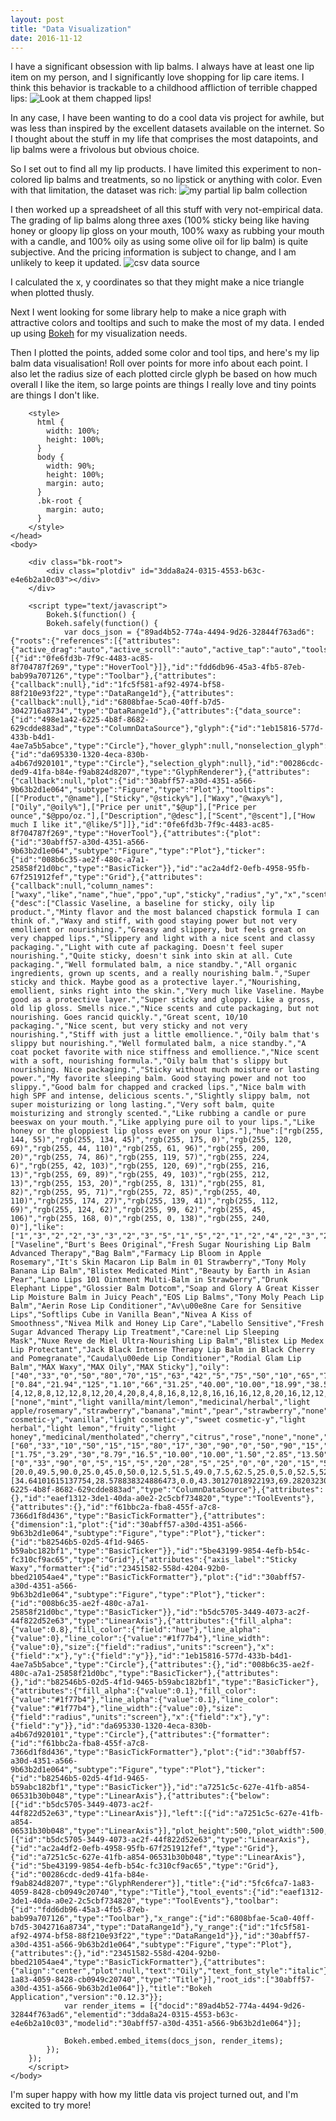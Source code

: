 ```yaml
---
layout: post
title: "Data Visualization"
date: 2016-11-12
---
```


I have a significant obsession with lip balms. I always have at least one lip item on my person, and I significantly love shopping for lip care items. I think this behavior is trackable to a childhood affliction of terrible chapped lips:
![Look at them chapped lips!](/img/chapped.jpg)

In any case, I have been wanting to do a cool data vis project for awhile, but was less than inspired by the excellent datasets available on the internet. So I thought about the stuff in my life that comprises the most datapoints, and lip balms were a frivolous but obvious choice.

So I set out to find all my lip products. I have limited this experiment to non-colored lip balms and treatments, so no lipstick or anything with color. Even with that limitation, the dataset was rich:
![my partial lip balm collection](/img/balms.jpg)

I then worked up a spreadsheet of all this stuff with very not-empirical data. The grading of lip balms along three axes (100% sticky being like having honey or gloopy lip gloss on your mouth, 100% waxy as rubbing your mouth with a candle, and 100% oily as using some olive oil for lip balm) is quite subjective. And the pricing information is subject to change, and I am unlikely to keep it updated.
![csv data source](/img/lippiespreadsheet.gif)

I calculated the x, y coordinates so that they might make a nice triangle when plotted thusly.

Next I went looking for some library help to make a nice graph with attractive colors and tooltips and such to make the most of my data. I ended up using [Bokeh](http://bokeh.pydata.org/en/latest/) for my visualization needs. 

Then I plotted the points, added some color and tool tips, and here's my lip balm data visualisation! Roll over points for more info about each point. I also let the radius size of each plotted circle glyph be based on how much overall I like the item, so large points are things I really love and tiny points are things I don't like.

<html lang="en">
    <head>
        <meta charset="utf-8">
        <title>Bokeh Plot</title>
        
<link rel="stylesheet" href="https://cdn.pydata.org/bokeh/release/bokeh-0.12.3.min.css" type="text/css" />
        
<script type="text/javascript" src="https://cdn.pydata.org/bokeh/release/bokeh-0.12.3.min.js"></script>
<script type="text/javascript">
    Bokeh.set_log_level("info");
</script>
        <style>
          html {
            width: 100%;
            height: 100%;
          }
          body {
            width: 90%;
            height: 100%;
            margin: auto;
          }
          .bk-root {
            margin: auto;
          }
        </style>
    </head>
    <body>
        
        <div class="bk-root">
            <div class="plotdiv" id="3dda8a24-0315-4553-b63c-e4e6b2a10c03"></div>
        </div>
        
        <script type="text/javascript">
            Bokeh.$(function() {
            Bokeh.safely(function() {
                var docs_json = {"89ad4b52-774a-4494-9d26-32844f763ad6":{"roots":{"references":[{"attributes":{"active_drag":"auto","active_scroll":"auto","active_tap":"auto","tools":[{"id":"0fe6fd3b-7f9c-4483-ac85-8f704787f269","type":"HoverTool"}]},"id":"fdd6db96-45a3-4fb5-87eb-bab99a707126","type":"Toolbar"},{"attributes":{"callback":null},"id":"1fc5f581-af92-4974-bf58-88f210e93f22","type":"DataRange1d"},{"attributes":{"callback":null},"id":"6808bfae-5ca0-40ff-b7d5-3042716a8734","type":"DataRange1d"},{"attributes":{"data_source":{"id":"498e1a42-6225-4b8f-8682-629cdde883ad","type":"ColumnDataSource"},"glyph":{"id":"1eb15816-577d-433b-b4d1-4ae7a5b5abce","type":"Circle"},"hover_glyph":null,"nonselection_glyph":{"id":"da695330-1320-4eca-830b-a4b67d920101","type":"Circle"},"selection_glyph":null},"id":"00286cdc-ded9-41fa-b84e-f9ab824d8207","type":"GlyphRenderer"},{"attributes":{"callback":null,"plot":{"id":"30abff57-a30d-4351-a566-9b63b2d1e064","subtype":"Figure","type":"Plot"},"tooltips":[["Product","@name"],["Sticky","@sticky%"],["Waxy","@waxy%"],["Oily","@oily%"],["Price per unit","$@up"],["Price per ounce","$@ppo/oz."],["Description","@desc"],["Scent","@scent"],["How much I like it","@like/5"]]},"id":"0fe6fd3b-7f9c-4483-ac85-8f704787f269","type":"HoverTool"},{"attributes":{"plot":{"id":"30abff57-a30d-4351-a566-9b63b2d1e064","subtype":"Figure","type":"Plot"},"ticker":{"id":"008b6c35-ae2f-480c-a7a1-25858f21d0bc","type":"BasicTicker"}},"id":"ac2a4df2-0efb-4958-95fb-67f251912fef","type":"Grid"},{"attributes":{"callback":null,"column_names":["waxy","like","name","hue","ppo","up","sticky","radius","y","x","scent","oily","desc"],"data":{"desc":["Classic Vaseline, a baseline for sticky, oily lip product.","Minty flavor and the most balanced chapstick formula I can think of.","Waxy and stiff, with good staying power but not very emollient or nourishing.","Greasy and slippery, but feels great on very chapped lips.","Slippery and light with a nice scent and classy packaging.","Light with cute af packaging. Doesn't feel super nourishing.","Quite sticky, doesn't sink into skin at all. Cute packaging.","Well formulated balm, a nice standby.","All organic ingredients, grown up scents, and a really nourishing balm.","Super sticky and thick. Maybe good as a protective layer.","Nourishing, emollient, sinks right into the skin.","Very much like Vaseline. Maybe good as a protective layer.","Super sticky and gloppy. Like a gross, old lip gloss. Smells nice.","Nice scents and cute packaging, but not nourishing. Goes rancid quickly.","Great scent, 10/10 packaging.","Nice scent, but very sticky and not very nourishing.","Stiff with just a little emollience.","Oily balm that's slippy but nourishing.","Well formulated balm, a nice standby.","A coat pocket favorite with nice stiffness and emollience.","Nice scent with a soft, nourishing formula.","Oily balm that's slippy but nourishing. Nice packaging.","Sticky without much moisture or lasting power.","My favorite sleeping balm. Good staying power and not too slippy.","Good balm for chapped and cracked lips.","Nice balm with high SPF and intense, delicious scents.","Slightly slippy balm, not super moisturizing or long lasting.","Very soft balm, quite moisturizing and strongly scented.","Like rubbing a candle or pure beeswax on your mouth.","Like applying pure oil to your lips.","Like honey or the gloppiest lip gloss ever on your lips."],"hue":["rgb(255, 144, 55)","rgb(255, 134, 45)","rgb(255, 175, 0)","rgb(255, 120, 69)","rgb(255, 44, 110)","rgb(255, 61, 96)","rgb(255, 200, 20)","rgb(255, 74, 86)","rgb(255, 119, 57)","rgb(255, 224, 6)","rgb(255, 42, 103)","rgb(255, 120, 69)","rgb(255, 216, 13)","rgb(255, 69, 89)","rgb(255, 49, 103)","rgb(255, 212, 13)","rgb(255, 153, 20)","rgb(255, 8, 131)","rgb(255, 81, 82)","rgb(255, 95, 71)","rgb(255, 72, 85)","rgb(255, 40, 110)","rgb(255, 174, 27)","rgb(255, 139, 41)","rgb(255, 112, 69)","rgb(255, 124, 62)","rgb(255, 99, 62)","rgb(255, 45, 106)","rgb(255, 168, 0)","rgb(255, 0, 138)","rgb(255, 240, 0)"],"like":["1","3","2","2","3","3","2","3","5","1","5","2","1","2","4","2","3","2","4","4","4","3","2","5","4","3","3","3","1","1","1"],"name":["Vaseline","Burt's Bees Original","Fresh Sugar Nourishing Lip Balm Advanced Therapy","Bag Balm","Farmacy Lip Bloom in Apple Rosemary","It's Skin Macaron Lip Balm in 01 Strawberry","Tony Moly Banana Lip Balm","Blistex Medicated Mint","Beauty by Earth in Asian Pear","Lano Lips 101 Ointment Multi-Balm in Strawberry","Drunk Elephant Lippe","Glossier Balm Dotcom","Soap and Glory A Great Kisser Lip Moisture Balm in Juicy Peach","EOS Lip Balms","Tony Moly Peach Lip Balm","Aerin Rose Lip Conditioner","Av\u00e8ne Care for Sensitive Lips","Softlips Cube in Vanilla Bean","Nivea A Kiss of Smoothness","Nivea Milk and Honey Lip Care","Labello Sensitive","Fresh Sugar Advanced Therapy Lip Treatment","Care:nel Lip Sleeping Mask","Nuxe Reve de Miel Ultra-Nourishing Lip Balm","Blistex Lip Medex Lip Protectant","Jack Black Intense Therapy Lip Balm in Black Cherry and Pomegranate","Caudal\u00ede Lip Conditioner","Rodial Glam Lip Balm","MAX Waxy","MAX Oily","MAX Sticky"],"oily":["40","33","0","50","80","70","15","63","42","5","75","50","10","65","75","10","15","95","60","52","62","80","20","30","50","45","45","77","0","100","0"],"ppo":["0.84","21.94","125","1.10","66","31.25","40.00","10.00","18.99","38.57","71.00","24.00","9.53","11.96","29.42","82.36","140.00","15.22","14.70","17.59","35.3","173.34","23.47","28.85","6.76","30","80.00","68.57","0","0","0"],"radius":[4,12,8,8,12,12,8,12,20,4,20,8,4,8,16,8,12,8,16,16,16,12,8,20,16,12,12,12,4,4,4],"scent":["none","mint","light vanilla/mint/lemon","medicinal/herbal","light apple/rosemary","strawberry","banana","mint","pear","strawberry","none","none","peach","fruity","peach","rose","light cosmetic-y","vanilla","light cosmetic-y","sweet cosmetic-y","light herbal","light lemon","fruity","light honey","medicinal/mentholated","cherry","citrus","rose","none","none","none"],"sticky":["60","33","10","50","15","15","80","17","30","90","0","50","90","15","10","85","15","0","20","20","15","10","55","30","40","45","10","10","0","0","100"],"up":["1.75","3.29","30","8.79","16.5","10.00","10.00","1.50","2.85","13.50","22.00","12.00","6.00","2.99","10.00","28.00","14.00","3.50","2.50","2.99","6.00","26.00","3.99","15.00","1.69","7.5","12.00","24.00","0","0","0"],"waxy":["0","33","90","0","5","15","5","20","28","5","25","0","0","20","15","5","70","5","20","28","22","10","25","40","10","10","45","13","100","0","0"],"x":[20.0,49.5,90.0,25.0,45.0,50.0,12.5,51.5,49.0,7.5,62.5,25.0,5.0,52.5,52.5,10.0,77.5,52.5,50.0,54.0,53.0,50.0,35.0,55.0,35.0,32.5,67.5,51.5,100.0,50.0,0.0],"y":[34.64101615137754,28.578838324886473,0.0,43.30127018922193,69.28203230275508,60.6217782649107,12.990381056766578,54.55960043841963,36.373066958946424,4.330127018922193,64.9519052838329,43.30127018922193,8.660254037844386,56.29165124598851,64.9519052838329,8.660254037844386,12.990381056766578,82.27241335952166,51.96152422706631,45.033320996790806,53.693575034635195,69.28203230275508,17.32050807568877,25.980762113533157,43.30127018922193,38.97114317029974,38.97114317029974,66.68395609140177,0.0,86.60254037844386,0.0]}},"id":"498e1a42-6225-4b8f-8682-629cdde883ad","type":"ColumnDataSource"},{"attributes":{},"id":"eaef1312-3de1-40da-a0e2-2c5cbf734820","type":"ToolEvents"},{"attributes":{},"id":"f61bbc2a-fba8-455f-a7c8-7366d1f8d436","type":"BasicTickFormatter"},{"attributes":{"dimension":1,"plot":{"id":"30abff57-a30d-4351-a566-9b63b2d1e064","subtype":"Figure","type":"Plot"},"ticker":{"id":"b82546b5-02d5-4f1d-9465-b59abc182bf1","type":"BasicTicker"}},"id":"5be43199-9854-4efb-b54c-fc310cf9ac65","type":"Grid"},{"attributes":{"axis_label":"Sticky                                                                                                    Waxy","formatter":{"id":"23451582-558d-4204-92b0-bbed21054ae4","type":"BasicTickFormatter"},"plot":{"id":"30abff57-a30d-4351-a566-9b63b2d1e064","subtype":"Figure","type":"Plot"},"ticker":{"id":"008b6c35-ae2f-480c-a7a1-25858f21d0bc","type":"BasicTicker"}},"id":"b5dc5705-3449-4073-ac2f-44f822d52e63","type":"LinearAxis"},{"attributes":{"fill_alpha":{"value":0.8},"fill_color":{"field":"hue"},"line_alpha":{"value":0},"line_color":{"value":"#1f77b4"},"line_width":{"value":0},"size":{"field":"radius","units":"screen"},"x":{"field":"x"},"y":{"field":"y"}},"id":"1eb15816-577d-433b-b4d1-4ae7a5b5abce","type":"Circle"},{"attributes":{},"id":"008b6c35-ae2f-480c-a7a1-25858f21d0bc","type":"BasicTicker"},{"attributes":{},"id":"b82546b5-02d5-4f1d-9465-b59abc182bf1","type":"BasicTicker"},{"attributes":{"fill_alpha":{"value":0.1},"fill_color":{"value":"#1f77b4"},"line_alpha":{"value":0.1},"line_color":{"value":"#1f77b4"},"line_width":{"value":0},"size":{"field":"radius","units":"screen"},"x":{"field":"x"},"y":{"field":"y"}},"id":"da695330-1320-4eca-830b-a4b67d920101","type":"Circle"},{"attributes":{"formatter":{"id":"f61bbc2a-fba8-455f-a7c8-7366d1f8d436","type":"BasicTickFormatter"},"plot":{"id":"30abff57-a30d-4351-a566-9b63b2d1e064","subtype":"Figure","type":"Plot"},"ticker":{"id":"b82546b5-02d5-4f1d-9465-b59abc182bf1","type":"BasicTicker"}},"id":"a7251c5c-627e-41fb-a854-06531b30b048","type":"LinearAxis"},{"attributes":{"below":[{"id":"b5dc5705-3449-4073-ac2f-44f822d52e63","type":"LinearAxis"}],"left":[{"id":"a7251c5c-627e-41fb-a854-06531b30b048","type":"LinearAxis"}],"plot_height":500,"plot_width":500,"renderers":[{"id":"b5dc5705-3449-4073-ac2f-44f822d52e63","type":"LinearAxis"},{"id":"ac2a4df2-0efb-4958-95fb-67f251912fef","type":"Grid"},{"id":"a7251c5c-627e-41fb-a854-06531b30b048","type":"LinearAxis"},{"id":"5be43199-9854-4efb-b54c-fc310cf9ac65","type":"Grid"},{"id":"00286cdc-ded9-41fa-b84e-f9ab824d8207","type":"GlyphRenderer"}],"title":{"id":"5fc6fca7-1a83-4059-8428-cb0949c20740","type":"Title"},"tool_events":{"id":"eaef1312-3de1-40da-a0e2-2c5cbf734820","type":"ToolEvents"},"toolbar":{"id":"fdd6db96-45a3-4fb5-87eb-bab99a707126","type":"Toolbar"},"x_range":{"id":"6808bfae-5ca0-40ff-b7d5-3042716a8734","type":"DataRange1d"},"y_range":{"id":"1fc5f581-af92-4974-bf58-88f210e93f22","type":"DataRange1d"}},"id":"30abff57-a30d-4351-a566-9b63b2d1e064","subtype":"Figure","type":"Plot"},{"attributes":{},"id":"23451582-558d-4204-92b0-bbed21054ae4","type":"BasicTickFormatter"},{"attributes":{"align":"center","plot":null,"text":"Oily","text_font_style":"italic"},"id":"5fc6fca7-1a83-4059-8428-cb0949c20740","type":"Title"}],"root_ids":["30abff57-a30d-4351-a566-9b63b2d1e064"]},"title":"Bokeh Application","version":"0.12.3"}};
                var render_items = [{"docid":"89ad4b52-774a-4494-9d26-32844f763ad6","elementid":"3dda8a24-0315-4553-b63c-e4e6b2a10c03","modelid":"30abff57-a30d-4351-a566-9b63b2d1e064"}];
                
                Bokeh.embed.embed_items(docs_json, render_items);
            });
        });
        </script>
    </body>
</html>

I'm super happy with how my little data vis project turned out, and I'm excited to try more!
